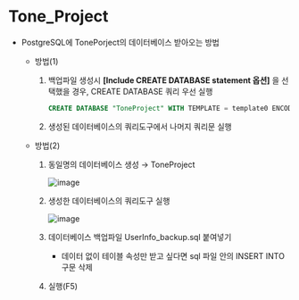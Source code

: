 # Tone_Project

- PostgreSQL에 TonePorject의 데이터베이스 받아오는 방법  
    
    - 방법(1)
        1. 백업파일 생성시 **[Include CREATE DATABASE statement 옵션]** 을 선택했을 경우, CREATE DATABASE 쿼리 우선 실행

            ``` SQL
            CREATE DATABASE "ToneProject" WITH TEMPLATE = template0 ENCODING = 'UTF8' LOCALE_PROVIDER = libc LOCALE = 'Korean_Korea.949';
            ```
        2. 생성된 데이터베이스의 쿼리도구에서 나머지 쿼리문 실행

    - 방법(2)
        1. 동일명의 데이터베이스 생성 &rarr; ToneProject
            
            ![image](https://github.com/user-attachments/assets/de76ec30-fabc-4cb7-b4bc-8fd3b199ca40)
            
        2. 생성한 데이터베이스의 쿼리도구 실행
            
            ![image](https://github.com/user-attachments/assets/91a53549-df72-49d4-af9c-5a3a01340adc)

        3. 데이터베이스 백업파일 UserInfo_backup.sql 붙여넣기
            - 데이터 없이 테이블 속성만 받고 싶다면 sql 파일 안의 INSERT INTO 구문 삭제
        4. 실행(F5)
